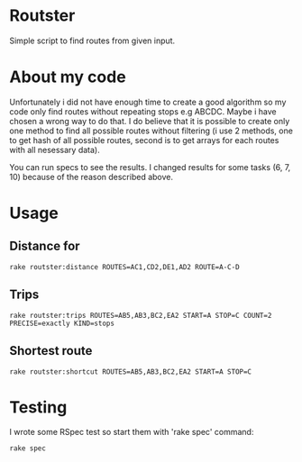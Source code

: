 # Routster

Simple script to find routes from given input.

# About my code

Unfortunately i did not have enough time to create a good algorithm so my code only find routes without repeating stops e.g ABCDC. Maybe i have chosen a wrong way to do that. I do believe that it is possible to create only one method to find all possible routes without filtering (i use 2 methods, one to get hash of all possible routes, second is to get arrays for each routes with all nesessary data).

You can run specs to see the results. I changed results for some tasks (6, 7, 10) because of the reason described above.

# Usage

## Distance for

    rake routster:distance ROUTES=AC1,CD2,DE1,AD2 ROUTE=A-C-D

## Trips

    rake routster:trips ROUTES=AB5,AB3,BC2,EA2 START=A STOP=C COUNT=2 PRECISE=exactly KIND=stops

## Shortest route

    rake routster:shortcut ROUTES=AB5,AB3,BC2,EA2 START=A STOP=C

# Testing

I wrote some RSpec test so start them with 'rake spec' command:

    rake spec